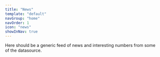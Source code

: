 ```yaml
---
title: "News"
template: "default"
navGroup: "home"
navOrder: 1
icon: "news"
showInNav: true
---
```



Here should be a generic feed of news and interesting numbers from some of the datasource.